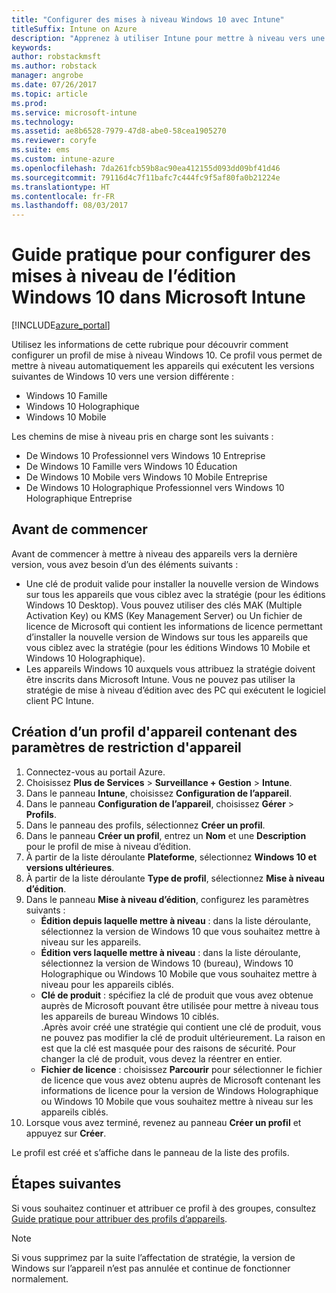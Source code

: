 ```yaml
---
title: "Configurer des mises à niveau Windows 10 avec Intune"
titleSuffix: Intune on Azure
description: "Apprenez à utiliser Intune pour mettre à niveau vers une version différente les appareils Windows 10 que vous gérez."
keywords: 
author: robstackmsft
ms.author: robstack
manager: angrobe
ms.date: 07/26/2017
ms.topic: article
ms.prod: 
ms.service: microsoft-intune
ms.technology: 
ms.assetid: ae8b6528-7979-47d8-abe0-58cea1905270
ms.reviewer: coryfe
ms.suite: ems
ms.custom: intune-azure
ms.openlocfilehash: 7da261fcb59b8ac90ea412155d093dd09bf41d46
ms.sourcegitcommit: 79116d4c7f11bafc7c444fc9f5af80fa0b21224e
ms.translationtype: HT
ms.contentlocale: fr-FR
ms.lasthandoff: 08/03/2017
---
```

# <a name="how-to-configure-windows-10-edition-upgrades-in-microsoft-intune"></a>Guide pratique pour configurer des mises à niveau de l’édition Windows 10 dans Microsoft Intune

[!INCLUDE[azure_portal](./includes/azure_portal.md)]

Utilisez les informations de cette rubrique pour découvrir comment configurer un profil de mise à niveau Windows 10. Ce profil vous permet de mettre à niveau automatiquement les appareils qui exécutent les versions suivantes de Windows 10 vers une version différente :

- Windows 10 Famille
- Windows 10 Holographique
- Windows 10 Mobile


Les chemins de mise à niveau pris en charge sont les suivants :

- De Windows 10 Professionnel vers Windows 10 Entreprise
- De Windows 10 Famille vers Windows 10 Éducation
- De Windows 10 Mobile vers Windows 10 Mobile Entreprise
- De Windows 10 Holographique Professionnel vers Windows 10 Holographique Entreprise


## <a name="before-you-start"></a>Avant de commencer
Avant de commencer à mettre à niveau des appareils vers la dernière version, vous avez besoin d’un des éléments suivants :

- Une clé de produit valide pour installer la nouvelle version de Windows sur tous les appareils que vous ciblez avec la stratégie (pour les éditions Windows 10 Desktop). Vous pouvez utiliser des clés MAK (Multiple Activation Key) ou KMS (Key Management Server) ou Un fichier de licence de Microsoft qui contient les informations de licence permettant d’installer la nouvelle version de Windows sur tous les appareils que vous ciblez avec la stratégie (pour les éditions Windows 10 Mobile et Windows 10 Holographique).
- Les appareils Windows 10 auxquels vous attribuez la stratégie doivent être inscrits dans Microsoft Intune. Vous ne pouvez pas utiliser la stratégie de mise à niveau d’édition avec des PC qui exécutent le logiciel client PC Intune.

## <a name="create-a-device-profile-containing-device-restriction-settings"></a>Création d’un profil d'appareil contenant des paramètres de restriction d'appareil

1. Connectez-vous au portail Azure.
2. Choisissez **Plus de Services** > **Surveillance + Gestion** > **Intune**.
3. Dans le panneau **Intune**, choisissez **Configuration de l’appareil**.
2. Dans le panneau **Configuration de l’appareil**, choisissez **Gérer** > **Profils**.
3. Dans le panneau des profils, sélectionnez **Créer un profil**.
4. Dans le panneau **Créer un profil**, entrez un **Nom** et une **Description** pour le profil de mise à niveau d’édition.
5. À partir de la liste déroulante **Plateforme**, sélectionnez **Windows 10 et versions ultérieures**.
6. À partir de la liste déroulante **Type de profil**, sélectionnez **Mise à niveau d’édition**.
7. Dans le panneau **Mise à niveau d’édition**, configurez les paramètres suivants :
    - **Édition depuis laquelle mettre à niveau** : dans la liste déroulante, sélectionnez la version de Windows 10 que vous souhaitez mettre à niveau sur les appareils.
    - **Édition vers laquelle mettre à niveau** : dans la liste déroulante, sélectionnez la version de Windows 10 (bureau), Windows 10 Holographique ou Windows 10 Mobile que vous souhaitez mettre à niveau pour les appareils ciblés.
    - **Clé de produit** : spécifiez la clé de produit que vous avez obtenue auprès de Microsoft pouvant être utilisée pour mettre à niveau tous les appareils de bureau Windows 10 ciblés.<br>.Après avoir créé une stratégie qui contient une clé de produit, vous ne pouvez pas modifier la clé de produit ultérieurement. La raison en est que la clé est masquée pour des raisons de sécurité. Pour changer la clé de produit, vous devez la réentrer en entier.
    - **Fichier de licence** : choisissez **Parcourir** pour sélectionner le fichier de licence que vous avez obtenu auprès de Microsoft contenant les informations de licence pour la version de Windows Holographique ou Windows 10 Mobile que vous souhaitez mettre à niveau sur les appareils ciblés.
8. Lorsque vous avez terminé, revenez au panneau **Créer un profil** et appuyez sur **Créer**.

Le profil est créé et s’affiche dans le panneau de la liste des profils.

## <a name="next-steps"></a>Étapes suivantes

Si vous souhaitez continuer et attribuer ce profil à des groupes, consultez [Guide pratique pour attribuer des profils d’appareils](device-profile-assign.md).

>[!NOTE]
>Si vous supprimez par la suite l’affectation de stratégie, la version de Windows sur l’appareil n’est pas annulée et continue de fonctionner normalement.

